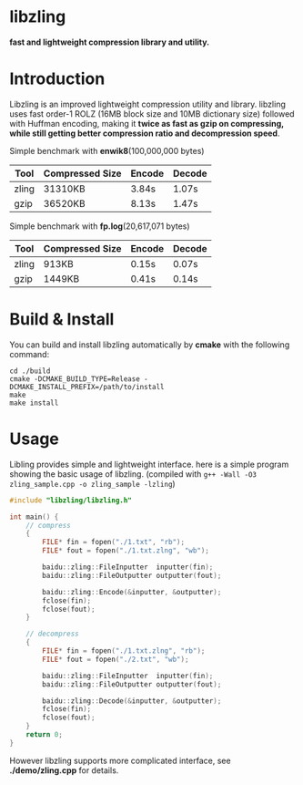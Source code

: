 libzling
========

**fast and lightweight compression library and utility.**

Introduction
============

Libzling is an improved lightweight compression utility and library. libzling uses fast order-1 ROLZ (16MB block size and 10MB dictionary size) followed with Huffman encoding, making it **twice as fast as gzip on compressing, while still getting better compression ratio and decompression speed**.

Simple benchmark with **enwik8**(100,000,000 bytes)

Tool  | Compressed Size | Encode | Decode |
------|-----------------|--------|--------|
zling | 31310KB         | 3.84s  | 1.07s  |
gzip  | 36520KB         | 8.13s  | 1.47s  |

Simple benchmark with **fp.log**(20,617,071 bytes)

Tool  | Compressed Size | Encode | Decode |
------|-----------------|--------|--------|
zling | 913KB           | 0.15s  | 0.07s  |
gzip  | 1449KB          | 0.41s  | 0.14s  |

Build & Install
===============

You can build and install libzling automatically by **cmake** with the following command:

    cd ./build
    cmake -DCMAKE_BUILD_TYPE=Release -DCMAKE_INSTALL_PREFIX=/path/to/install
    make
    make install

Usage
=====

Libling provides simple and lightweight interface. here is a simple program showing the basic usage of libzling. (compiled with `g++ -Wall -O3 zling_sample.cpp -o zling_sample -lzling`)

```C++
#include "libzling/libzling.h"

int main() {
    // compress
    {
        FILE* fin = fopen("./1.txt", "rb");
        FILE* fout = fopen("./1.txt.zlng", "wb");

        baidu::zling::FileInputter  inputter(fin);
        baidu::zling::FileOutputter outputter(fout);

        baidu::zling::Encode(&inputter, &outputter);
        fclose(fin);
        fclose(fout);
    }

    // decompress
    {
        FILE* fin = fopen("./1.txt.zlng", "rb");
        FILE* fout = fopen("./2.txt", "wb");

        baidu::zling::FileInputter  inputter(fin);
        baidu::zling::FileOutputter outputter(fout);

        baidu::zling::Decode(&inputter, &outputter);
        fclose(fin);
        fclose(fout);
    }
    return 0;
}
```
However libzling supports more complicated interface, see **./demo/zling.cpp** for details.
